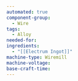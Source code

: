 ```yaml
---
automated: true
component-group:
  - Wire
tags:
  - Alloy
needed-for: 
ingredients:
  - "[[Electrum Ingot]]"
machine-type: Wiremill
machine-voltage: 
base-craft-time:
---
```

